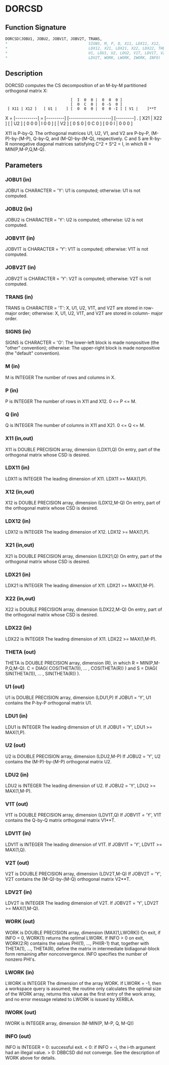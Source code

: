 # DORCSD

## Function Signature

```fortran
DORCSD(JOBU1, JOBU2, JOBV1T, JOBV2T, TRANS,
*                                    SIGNS, M, P, Q, X11, LDX11, X12,
*                                    LDX12, X21, LDX21, X22, LDX22, THETA,
*                                    U1, LDU1, U2, LDU2, V1T, LDV1T, V2T,
*                                    LDV2T, WORK, LWORK, IWORK, INFO)
```

## Description


 DORCSD computes the CS decomposition of an M-by-M partitioned
 orthogonal matrix X:

                                 [  I  0  0 |  0  0  0 ]
                                 [  0  C  0 |  0 -S  0 ]
     [ X11 | X12 ]   [ U1 |    ] [  0  0  0 |  0  0 -I ] [ V1 |    ]**T
 X = [-----------] = [---------] [---------------------] [---------]   .
     [ X21 | X22 ]   [    | U2 ] [  0  0  0 |  I  0  0 ] [    | V2 ]
                                 [  0  S  0 |  0  C  0 ]
                                 [  0  0  I |  0  0  0 ]

 X11 is P-by-Q. The orthogonal matrices U1, U2, V1, and V2 are P-by-P,
 (M-P)-by-(M-P), Q-by-Q, and (M-Q)-by-(M-Q), respectively. C and S are
 R-by-R nonnegative diagonal matrices satisfying C^2 + S^2 = I, in
 which R = MIN(P,M-P,Q,M-Q).

## Parameters

### JOBU1 (in)

JOBU1 is CHARACTER = 'Y': U1 is computed; otherwise: U1 is not computed.

### JOBU2 (in)

JOBU2 is CHARACTER = 'Y': U2 is computed; otherwise: U2 is not computed.

### JOBV1T (in)

JOBV1T is CHARACTER = 'Y': V1T is computed; otherwise: V1T is not computed.

### JOBV2T (in)

JOBV2T is CHARACTER = 'Y': V2T is computed; otherwise: V2T is not computed.

### TRANS (in)

TRANS is CHARACTER = 'T': X, U1, U2, V1T, and V2T are stored in row-major order; otherwise: X, U1, U2, V1T, and V2T are stored in column- major order.

### SIGNS (in)

SIGNS is CHARACTER = 'O': The lower-left block is made nonpositive (the "other" convention); otherwise: The upper-right block is made nonpositive (the "default" convention).

### M (in)

M is INTEGER The number of rows and columns in X.

### P (in)

P is INTEGER The number of rows in X11 and X12. 0 <= P <= M.

### Q (in)

Q is INTEGER The number of columns in X11 and X21. 0 <= Q <= M.

### X11 (in,out)

X11 is DOUBLE PRECISION array, dimension (LDX11,Q) On entry, part of the orthogonal matrix whose CSD is desired.

### LDX11 (in)

LDX11 is INTEGER The leading dimension of X11. LDX11 >= MAX(1,P).

### X12 (in,out)

X12 is DOUBLE PRECISION array, dimension (LDX12,M-Q) On entry, part of the orthogonal matrix whose CSD is desired.

### LDX12 (in)

LDX12 is INTEGER The leading dimension of X12. LDX12 >= MAX(1,P).

### X21 (in,out)

X21 is DOUBLE PRECISION array, dimension (LDX21,Q) On entry, part of the orthogonal matrix whose CSD is desired.

### LDX21 (in)

LDX21 is INTEGER The leading dimension of X11. LDX21 >= MAX(1,M-P).

### X22 (in,out)

X22 is DOUBLE PRECISION array, dimension (LDX22,M-Q) On entry, part of the orthogonal matrix whose CSD is desired.

### LDX22 (in)

LDX22 is INTEGER The leading dimension of X11. LDX22 >= MAX(1,M-P).

### THETA (out)

THETA is DOUBLE PRECISION array, dimension (R), in which R = MIN(P,M-P,Q,M-Q). C = DIAG( COS(THETA(1)), ... , COS(THETA(R)) ) and S = DIAG( SIN(THETA(1)), ... , SIN(THETA(R)) ).

### U1 (out)

U1 is DOUBLE PRECISION array, dimension (LDU1,P) If JOBU1 = 'Y', U1 contains the P-by-P orthogonal matrix U1.

### LDU1 (in)

LDU1 is INTEGER The leading dimension of U1. If JOBU1 = 'Y', LDU1 >= MAX(1,P).

### U2 (out)

U2 is DOUBLE PRECISION array, dimension (LDU2,M-P) If JOBU2 = 'Y', U2 contains the (M-P)-by-(M-P) orthogonal matrix U2.

### LDU2 (in)

LDU2 is INTEGER The leading dimension of U2. If JOBU2 = 'Y', LDU2 >= MAX(1,M-P).

### V1T (out)

V1T is DOUBLE PRECISION array, dimension (LDV1T,Q) If JOBV1T = 'Y', V1T contains the Q-by-Q matrix orthogonal matrix V1**T.

### LDV1T (in)

LDV1T is INTEGER The leading dimension of V1T. If JOBV1T = 'Y', LDV1T >= MAX(1,Q).

### V2T (out)

V2T is DOUBLE PRECISION array, dimension (LDV2T,M-Q) If JOBV2T = 'Y', V2T contains the (M-Q)-by-(M-Q) orthogonal matrix V2**T.

### LDV2T (in)

LDV2T is INTEGER The leading dimension of V2T. If JOBV2T = 'Y', LDV2T >= MAX(1,M-Q).

### WORK (out)

WORK is DOUBLE PRECISION array, dimension (MAX(1,LWORK)) On exit, if INFO = 0, WORK(1) returns the optimal LWORK. If INFO > 0 on exit, WORK(2:R) contains the values PHI(1), ..., PHI(R-1) that, together with THETA(1), ..., THETA(R), define the matrix in intermediate bidiagonal-block form remaining after nonconvergence. INFO specifies the number of nonzero PHI's.

### LWORK (in)

LWORK is INTEGER The dimension of the array WORK. If LWORK = -1, then a workspace query is assumed; the routine only calculates the optimal size of the WORK array, returns this value as the first entry of the work array, and no error message related to LWORK is issued by XERBLA.

### IWORK (out)

IWORK is INTEGER array, dimension (M-MIN(P, M-P, Q, M-Q))

### INFO (out)

INFO is INTEGER = 0: successful exit. < 0: if INFO = -i, the i-th argument had an illegal value. > 0: DBBCSD did not converge. See the description of WORK above for details.

